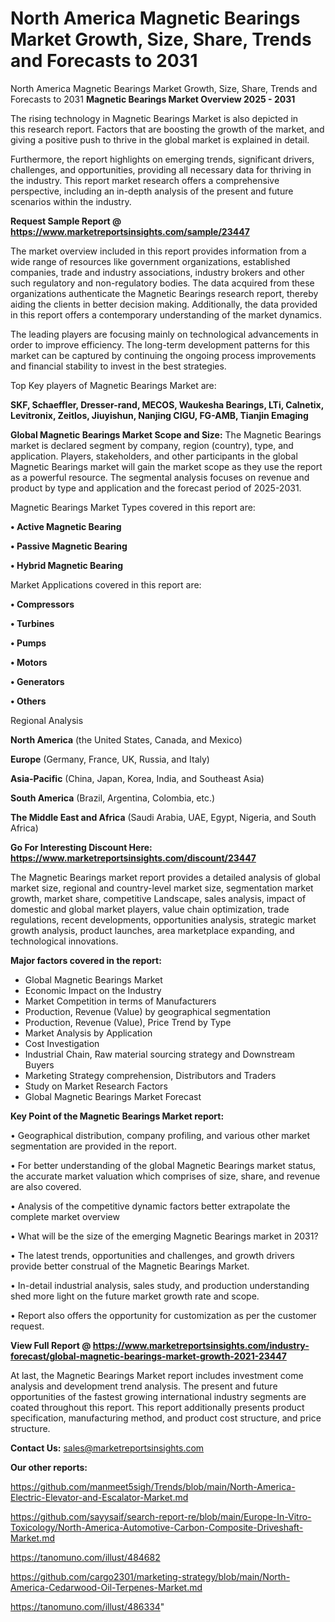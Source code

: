 # North America Magnetic Bearings Market Growth, Size, Share, Trends and Forecasts to 2031
North America Magnetic Bearings Market Growth, Size, Share, Trends and Forecasts to 2031
<Strong> Magnetic Bearings Market Overview 2025 - 2031</strong>

The rising technology in Magnetic Bearings Market is also depicted in this research report. Factors that are boosting the growth of the market, and giving a positive push to thrive in the global market is explained in detail.

Furthermore, the report highlights on emerging trends, significant drivers, challenges, and opportunities, providing all necessary data for thriving in the industry. This report market research offers a comprehensive perspective, including an in-depth analysis of the present and future scenarios within the industry.

<strong>Request Sample Report @ <a href=https://www.marketreportsinsights.com/sample/23447>https://www.marketreportsinsights.com/sample/23447</a></strong>

The market overview included in this report provides information from a wide range of resources like government organizations, established companies, trade and industry associations, industry brokers and other such regulatory and non-regulatory bodies. The data acquired from these organizations authenticate the Magnetic Bearings research report, thereby aiding the clients in better decision making. Additionally, the data provided in this report offers a contemporary understanding of the market dynamics.

The leading players are focusing mainly on technological advancements in order to improve efficiency. The long-term development patterns for this market can be captured by continuing the ongoing process improvements and financial stability to invest in the best strategies.

Top Key players of Magnetic Bearings Market are:

<strong>SKF, Schaeffler, Dresser-rand, MECOS, Waukesha Bearings, LTi, Calnetix, Levitronix, Zeitlos, Jiuyishun, Nanjing CIGU, FG-AMB, Tianjin Emaging</strong>

<strong><b>Global Magnetic Bearings Market Scope and Size:</b></strong>
The Magnetic Bearings market is declared segment by company, region (country), type, and application. Players, stakeholders, and other participants in the global Magnetic Bearings market will gain the market scope as they use the report as a powerful resource. The segmental analysis focuses on revenue and product by type and application and the forecast period of 2025-2031.

Magnetic Bearings Market Types covered in this report are:

<strong>• Active Magnetic Bearing

• Passive Magnetic Bearing

• Hybrid Magnetic Bearing</strong>

Market Applications covered in this report are:

<strong>• Compressors

• Turbines

• Pumps

• Motors

• Generators

• Others</strong> 

Regional Analysis

<strong>North America</strong> (the United States, Canada, and Mexico)

<strong>Europe</strong> (Germany, France, UK, Russia, and Italy)

<strong>Asia-Pacific</strong> (China, Japan, Korea, India, and Southeast Asia)

<strong>South America</strong> (Brazil, Argentina, Colombia, etc.)

<strong>The Middle East and Africa</strong> (Saudi Arabia, UAE, Egypt, Nigeria, and South Africa)

<strong>Go For Interesting Discount Here: <a href=https://www.marketreportsinsights.com/discount/23447>https://www.marketreportsinsights.com/discount/23447</a></strong>

The Magnetic Bearings market report provides a detailed analysis of global market size, regional and country-level market size, segmentation market growth, market share, competitive Landscape, sales analysis, impact of domestic and global market players, value chain optimization, trade regulations, recent developments, opportunities analysis, strategic market growth analysis, product launches, area marketplace expanding, and technological innovations.

<strong><b>Major factors covered in the report:</b></strong>
<ul>
  <li>Global Magnetic Bearings Market </li>
  <li>Economic Impact on the Industry</li>
  <li>Market Competition in terms of Manufacturers</li>
  <li>Production, Revenue (Value) by geographical segmentation</li>
  <li>Production, Revenue (Value), Price Trend by Type</li>
  <li>Market Analysis by Application</li>
  <li>Cost Investigation</li>
  <li>Industrial Chain, Raw material sourcing strategy and Downstream Buyers</li>
  <li>Marketing Strategy comprehension, Distributors and Traders</li>
  <li>Study on Market Research Factors</li>
  <li>Global Magnetic Bearings Market Forecast</li>
</ul>

<strong><b>Key Point of the Magnetic Bearings Market report:</b></strong>

• Geographical distribution, company profiling, and various other market segmentation are provided in the report.

• For better understanding of the global Magnetic Bearings market status, the accurate market valuation which comprises of size, share, and revenue are also covered.

• Analysis of the competitive dynamic factors better extrapolate the complete market overview

• What will be the size of the emerging Magnetic Bearings market in 2031?

• The latest trends, opportunities and challenges, and growth drivers provide better construal of the Magnetic Bearings Market.

• In-detail industrial analysis, sales study, and production understanding shed more light on the future market growth rate and scope.

• Report also offers the opportunity for customization as per the customer request.

<strong><b>View Full Report @ <a href=https://www.marketreportsinsights.com/industry-forecast/global-magnetic-bearings-market-growth-2021-23447>https://www.marketreportsinsights.com/industry-forecast/global-magnetic-bearings-market-growth-2021-23447</a></b></strong>


At last, the Magnetic Bearings Market report includes investment come analysis and development trend analysis. The present and future opportunities of the fastest growing international industry segments are coated throughout this report. This report additionally presents product specification, manufacturing method, and product cost structure, and price structure.

<strong>Contact Us:</strong>
sales@marketreportsinsights.com

<strong>Our other reports:</strong>

<a href=https://github.com/manmeet5sigh/Trends/blob/main/North-America-Electric-Elevator-and-Escalator-Market.md>https://github.com/manmeet5sigh/Trends/blob/main/North-America-Electric-Elevator-and-Escalator-Market.md</a>

<a href=https://github.com/sayysaif/search-report-re/blob/main/Europe-In-Vitro-Toxicology/North-America-Automotive-Carbon-Composite-Driveshaft-Market.md>https://github.com/sayysaif/search-report-re/blob/main/Europe-In-Vitro-Toxicology/North-America-Automotive-Carbon-Composite-Driveshaft-Market.md</a>

<a href=https://tanomuno.com/illust/484682>https://tanomuno.com/illust/484682</a>

<a href=https://github.com/cargo2301/marketing-strategy/blob/main/North-America-Cedarwood-Oil-Terpenes-Market.md>https://github.com/cargo2301/marketing-strategy/blob/main/North-America-Cedarwood-Oil-Terpenes-Market.md</a>

<a href=https://tanomuno.com/illust/486334>https://tanomuno.com/illust/486334</a>"
